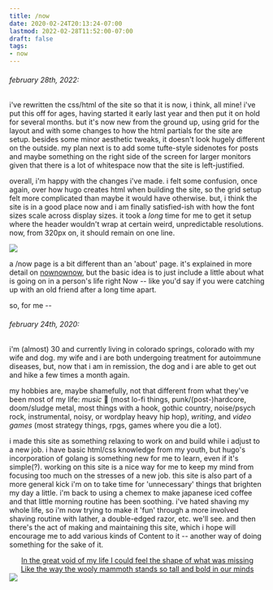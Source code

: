 ```yaml
---
title: /now
date: 2020-02-24T20:13:24-07:00
lastmod: 2022-02-28T11:52:00-07:00
draft: false
tags:
- now
---
```


<style 
type="text/css" 
rel="stylesheet"
>
article img:first-of-type {
    height: 3rem;
    width: auto;
    margin: -.7rem auto 1.4rem;
}
article img:not(:first-of-type) {
    height: 3rem;
    width: auto;
    margin: .7rem auto 1.4rem;
}

</style>

###### february 28th, 2022:

i've rewritten the css/html of the site so that it is now, i think, all mine! i've put this off for ages, having started it early last year and then put it on hold for several months. but it's now new from the ground up, using grid for the layout and with some changes to how the html partials for the site are setup. besides some minor aesthetic tweaks, it doesn't look hugely different on the outside. my plan next is to add some tufte-style sidenotes for posts and maybe something on the right side of the screen for larger monitors given that there is a lot of whitespace now that the site is left-justified. 

overall, i'm happy with the changes i've made. i felt some confusion, once again, over how hugo creates html when building the site, so the grid setup felt more complicated than maybe it would have otherwise. but, i think the site is in a good place now and i am finally satisfied-ish with how the font sizes scale across display sizes. it took a *long* time for me to get it setup where the header wouldn't wrap at certain weird, unpredictable resolutions. now, from 320px on, it should remain on one line. 

<img src = "/images/me.png">

a /now page is a bit different than an 'about' page. it's explained in more detail on [nownownow](https://nownownow.com/about), but the basic idea is to just include a little about what is going on in a person's life right Now -- like you'd say if you were catching up with an old friend after a long time apart.  

so, for me -- 

###### february 24th, 2020:

i'm (almost) 30 and currently living in <span class="p-locality">colorado springs, colorado</span> with my wife and dog. my wife and i are both undergoing treatment for autoimmune diseases, but, now that i am in remission, the dog and i are able to get out and hike a few times a month again.

my hobbies are, maybe shamefully, not that different from what they've been most of my life: *music* :hear_no_evil: (most lo-fi things, punk/(post-)hardcore, doom/sludge metal, most things with a hook, gothic country, noise/psych rock, instrumental, noisy, or wordplay heavy hip hop), *writing*, and *video games* (most strategy things, rpgs, games where you die a lot).

i made this site as something relaxing to work on and build while i adjust to a new job. i have basic html/css knowledge from my youth, but hugo's incorporation of golang is something new for me to learn, even if it's simple(?). working on this site is a nice way for me to keep my mind from focusing too much on the stresses of a new job. this site is also part of a more general kick i'm on to take time for 'unnecessary' things that brighten my day a little. i'm back to using a chemex to make japanese iced coffee and that little morning routine has been soothing. i've hated shaving my whole life, so i'm now trying to make it 'fun' through a more involved shaving routine with lather, a double-edged razor, etc. we'll see. and then there's the act of making and maintaining this site, which i hope will encourage me to add various kinds of Content to it -- another way of doing something for the sake of it.   

<div style="text-align:center"><span><a href="https://www.youtube.com/watch?v=ZDpMhA_srcM">
In the great void of my life I could feel the shape of what was missing</a></span></div>
<div style="text-align:center"><span><a href="https://www.youtube.com/watch?v=ZDpMhA_srcM">Like the way the wooly mammoth stands so tall and bold in our minds
</a></span></div>

<img src = "/images/me.png">





